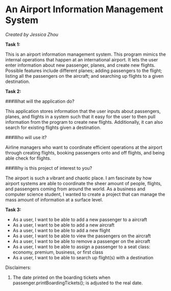 
# An Airport Information Management System
*Created by Jessica Zhou*

**Task 1:**

This is an airport information management system. This program 
mimics the internal operations that happen at an international 
airport. It lets the user enter information about new passenger, 
planes, and create new flights. Possible features include different 
planes; adding passengers to the flight; listing all the passengers 
on the aircraft; and searching up flights to a given destination. 


**Task 2:**

###What will the application do?
<p>This application stores information that the user inputs about 
passengers, planes, and flights in a system such that it easy for 
the user to then pull information from the program to create new 
flights. Additionally, it can also search for existing flights 
given a destination.</p>


###Who will use it? 
<p>Airline managers who want to coordinate efficient operations at 
the airport through creating flights, booking passengers onto and 
off flights, and being able check for flights.</p>

###Why is this project of interest to you?
<p>The airport is such a vibrant and chaotic place. I am fascinate 
by how airport systems are able to coordinate the sheer amount of 
people, flights, and passengers coming from around the world. As a 
business and computer science student, I wanted to create a project 
that can manage the mass amount of information at a 
surface level.</p>


**Task 3:**

- As a user, I want to be able to add a new passenger to a aircraft
- As a user, I want to be able to add a new aircraft
- As a user, I want to be able to add a new flight
- As a user, I want to be able to view the passengers on the aircraft
- As a user, I want to be able to remove a passenger on the aircraft
- As a user, I want to be able to assign a passenger to a seat class: 
economy, premium, business, or first class
- As a user, I want to be able to search up flight(s) with a destination

 Disclaimers: 
 1. The date printed on the boarding tickets when passenger.printBoardingTickets(); 
is adjusted to the real date.
